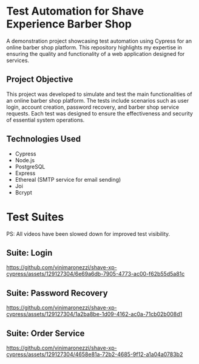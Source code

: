 # Test Automation for Shave Experience Barber Shop
A demonstration project showcasing test automation using Cypress for an online barber shop platform. This repository highlights my expertise in ensuring the quality and functionality of a web application designed for services.

## Project Objective
This project was developed to simulate and test the main functionalities of an online barber shop platform. The tests include scenarios such as user login, account creation, password recovery, and barber shop service requests. Each test was designed to ensure the effectiveness and security of essential system operations.

## Technologies Used
- Cypress
- Node.js
- PostgreSQL
- Express
- Ethereal (SMTP service for email sending)
- Joi
- Bcrypt

# Test Suites
PS: All videos have been slowed down for improved test visibility.

## Suite: Login
https://github.com/vinimaronezzi/shave-xp-cypress/assets/129127304/6e69a6db-7905-4773-ac00-f62b55d5a81c

## Suite: Password Recovery
https://github.com/vinimaronezzi/shave-xp-cypress/assets/129127304/1a2ba8be-1d09-4162-ac0a-71cb02b008d1

## Suite: Order Service
https://github.com/vinimaronezzi/shave-xp-cypress/assets/129127304/4658e81a-72b2-4685-9f12-a1a04a0783b2






